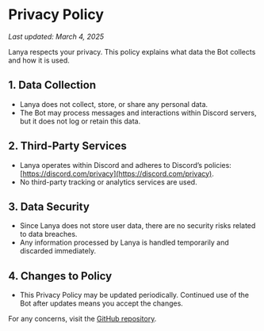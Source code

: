 # Privacy Policy

_Last updated: March 4, 2025_

Lanya respects your privacy. This policy explains what data the Bot collects and how it is used.

## 1. Data Collection
- Lanya does not collect, store, or share any personal data.
- The Bot may process messages and interactions within Discord servers, but it does not log or retain this data.

## 2. Third-Party Services
- Lanya operates within Discord and adheres to Discord’s policies: [https://discord.com/privacy](https://discord.com/privacy).
- No third-party tracking or analytics services are used.

## 3. Data Security
- Since Lanya does not store user data, there are no security risks related to data breaches.
- Any information processed by Lanya is handled temporarily and discarded immediately.

## 4. Changes to Policy
- This Privacy Policy may be updated periodically. Continued use of the Bot after updates means you accept the changes.

For any concerns, visit the [GitHub repository](https://github.com/birajrai/lanya).
